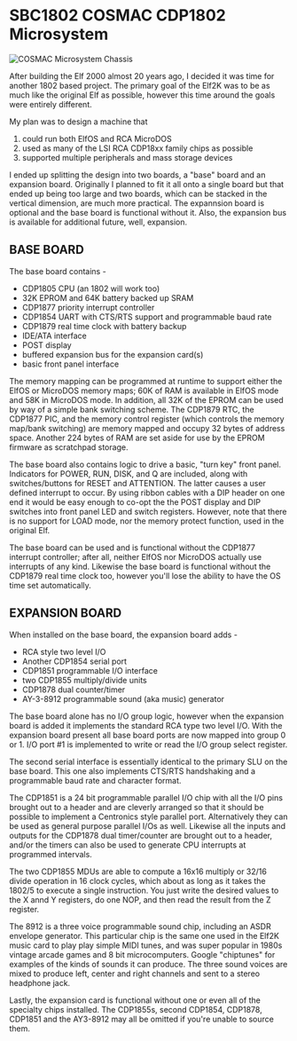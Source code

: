 # SBC1802 COSMAC CDP1802 Microsystem
![COSMAC Microsystem Chassis](images/SBC1802_Chassis.jpg)

After building the Elf 2000 almost 20 years ago, I decided it was time for another 1802 based project.  The primary goal of the Elf2K was to be as much like the original Elf as possible, however this time around the goals were entirely different.

  My plan was to design a machine that

  1) could run both ElfOS and RCA MicroDOS
  2) used as many of the LSI RCA CDP18xx family chips as possible
  3) supported multiple peripherals and mass storage devices

I ended up splitting the design into two boards, a "base" board and an expansion board.  Originally I planned to fit it all onto a single board but that ended up being too large and two boards, which can be stacked in the vertical dimension, are much more practical.  The expannsion board is optional and the base board is functional without it.  Also, the expansion bus is available for additional future, well, expansion.

## BASE BOARD

The base board contains -

  * CDP1805 CPU (an 1802 will work too)
  * 32K EPROM and 64K battery backed up SRAM
  * CDP1877 priority interrupt controller
  * CDP1854 UART with CTS/RTS support and programmable baud rate
  * CDP1879 real time clock with battery backup
  * IDE/ATA interface
  * POST display
  * buffered expansion bus for the expansion card(s)
  * basic front panel interface

  The memory mapping can be programmed at runtime to support either the ElfOS or MicroDOS memory maps; 60K of RAM is available in ElfOS mode and 58K in MicroDOS mode.  In addition, all 32K of the EPROM can be used by way of a simple bank switching scheme.  The CDP1879 RTC, the CDP1877 PIC, and the memory control register (which controls the memory map/bank switching) are memory mapped and occupy 32 bytes of address space.  Another 224 bytes of RAM are set aside for use by the EPROM firmware as scratchpad storage.

  The base board also contains logic to drive a basic, "turn key" front panel.  Indicators for POWER, RUN, DISK, and Q are included, along with switches/buttons for RESET and ATTENTION.  The latter causes a user defined interrupt to occur.  By using ribbon cables with a DIP header on one end it would be easy enough to co-opt the the POST display and DIP switches into front panel LED and switch registers.  However, note that there is no support for LOAD mode, nor the memory protect function, used in the original Elf.

  The base board can be used and is functional without the CDP1877 interrupt controller; after all, neither ElfOS nor MicroDOS actually use interrupts of any kind.  Likewise the base board is functional without the CDP1879 real time clock too, however you'll lose the ability to have the OS time set automatically.


## EXPANSION BOARD

When installed on the base board, the expansion board adds -

  * RCA style two level I/O
  * Another CDP1854 serial port
  * CDP1851 programmable I/O interface
  * two CDP1855 multiply/divide units
  * CDP1878 dual counter/timer
  * AY-3-8912 programmable sound (aka music) generator

  The base board alone has no I/O group logic, however when the expansion board is added it implements the standard RCA type two level I/O.  With the expansion board present all base board ports are now mapped into group 0 or 1.  I/O port #1 is implemented to write or read the I/O group select register.

  The second serial interface is essentially identical to the primary SLU on the base board.  This one also implements CTS/RTS handshaking and a programmable baud rate and character format.

  The CDP1851 is a 24 bit programmable parallel I/O chip with all the I/O pins brought out to a header and are cleverly arranged so that it should be possible to implement a Centronics style parallel port.  Alternatively they can be used as general purpose parallel I/Os as well.  Likewise all the inputs and outputs for the CDP1878 dual timer/counter are brought out to a header, and/or the timers can also be used to generate CPU interrupts at programmed intervals.

  The two CDP1855 MDUs are able to compute a 16x16 multiply or 32/16 divide operation in 16 clock cycles, which about as long as it takes the 1802/5 to execute a single instruction.  You just write the desired values to the X annd Y registers, do one NOP, and then read the result from the Z register.

  The 8912 is a three voice programmable sound chip, including an ASDR envelope generator.  This particular chip is the same one used in the Elf2K music card to play play simple MIDI tunes, and was super popular in 1980s vintage arcade games and 8 bit microcomputers.  Google "chiptunes" for examples of the kinds of sounds it can produce.  The three sound voices are mixed to produce left, center and right channels and sent to a stereo headphone jack.

  Lastly, the expansion card is functional without one or even all of the specialty chips installed.  The CDP1855s, second CDP1854, CDP1878, CDP1851 and the AY3-8912 may all be omitted if you're unable to source them.
